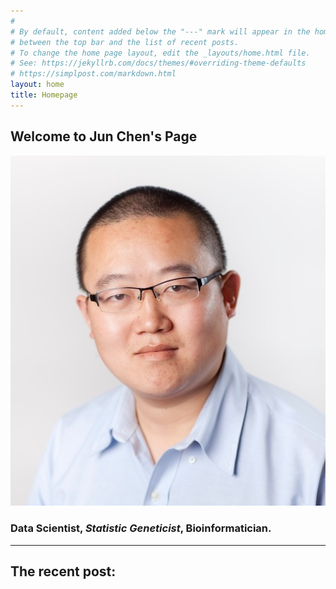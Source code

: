 ```yaml
---
#
# By default, content added below the "---" mark will appear in the home page
# between the top bar and the list of recent posts.
# To change the home page layout, edit the _layouts/home.html file.
# See: https://jekyllrb.com/docs/themes/#overriding-theme-defaults
# https://simplpost.com/markdown.html
layout: home
title: Homepage
---
```


## Welcome to **Jun Chen**'s Page  
![Image](image/Jun_Chen_photo.jpg)  

### **Data Scientist**, ***Statistic Geneticist***, **Bioinformatician**.

*****

## The recent post:
